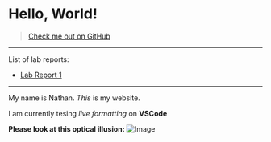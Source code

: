 # Hello, World!
 
 >[Check me out on GitHub](https://github.com/Nakuma2000/cse15l-lab-reports)
 ---
List of lab reports:
* [Lab Report 1](lab-report-1-week-0.md)

--- 
 My name is Nathan. *This* is my website.

 I am currently tesing *live formatting* on **VSCode**
 
 **Please look at this optical illusion:**
 ![Image](https://www.kindpng.com/picc/m/96-962116_triangle-optical-illusion-png-transparent-png.png)
